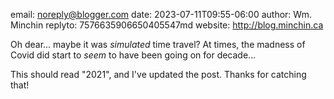 email: noreply@blogger.com
date: 2023-07-11T09:55-06:00
author: Wm. Minchin
replyto: 7576635906650405547md
website: http://blog.minchin.ca

Oh dear... maybe it was *simulated* time travel? At times, the madness of Covid
did start to *seem* to have been going on for decade...

This should read "2021", and I've updated the post. Thanks for catching that!
